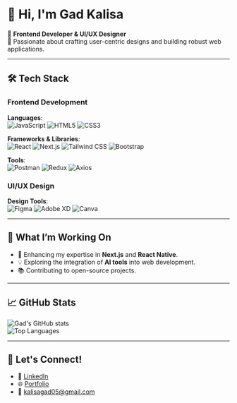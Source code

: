 # 👋 Hi, I'm Gad Kalisa  

🚀 **Frontend Developer & UI/UX Designer**  
🌟 Passionate about crafting user-centric designs and building robust web applications.  

---

## 🛠️ Tech Stack  
### **Frontend Development**  
**Languages**:  
![JavaScript](https://img.shields.io/badge/JavaScript-F7DF1E?style=for-the-badge&logo=javascript&logoColor=black) 
![HTML5](https://img.shields.io/badge/HTML5-E34F26?style=for-the-badge&logo=html5&logoColor=white) 
![CSS3](https://img.shields.io/badge/CSS3-1572B6?style=for-the-badge&logo=css3&logoColor=white)  

**Frameworks & Libraries**:  
![React](https://img.shields.io/badge/React-61DAFB?style=for-the-badge&logo=react&logoColor=black) 
![Next.js](https://img.shields.io/badge/Next.js-000000?style=for-the-badge&logo=nextdotjs&logoColor=white) 
![Tailwind CSS](https://img.shields.io/badge/TailwindCSS-06B6D4?style=for-the-badge&logo=tailwindcss&logoColor=white) 
![Bootstrap](https://img.shields.io/badge/Bootstrap-7952B3?style=for-the-badge&logo=bootstrap&logoColor=white)  

**Tools**:  
![Postman](https://img.shields.io/badge/Postman-FF6C37?style=for-the-badge&logo=postman&logoColor=white) 
![Redux](https://img.shields.io/badge/Redux-764ABC?style=for-the-badge&logo=redux&logoColor=white) 
![Axios](https://img.shields.io/badge/Axios-5A29E4?style=for-the-badge&logo=axios&logoColor=white)  

### **UI/UX Design**  
**Design Tools**:  
![Figma](https://img.shields.io/badge/Figma-F24E1E?style=for-the-badge&logo=figma&logoColor=white) 
![Adobe XD](https://img.shields.io/badge/Adobe%20XD-FF61F6?style=for-the-badge&logo=adobe-xd&logoColor=white) 
![Canva](https://img.shields.io/badge/Canva-00C4CC?style=for-the-badge&logo=canva&logoColor=white)  

---

## 🌱 What I’m Working On  
- 🚧 Enhancing my expertise in **Next.js** and **React Native**.  
- 💡 Exploring the integration of **AI tools** into web development.  
- 📚 Contributing to open-source projects.  

---

## 📈 GitHub Stats  

![Gad's GitHub stats](https://github-readme-stats.vercel.app/api?username=Kgadrw&show_icons=true&theme=radical)  
![Top Languages](https://github-readme-stats.vercel.app/api/top-langs/?username=Kgadrw&layout=compact&theme=radical)

---

## 🤝 Let's Connect!  

- 💼 [LinkedIn](https://www.linkedin.com/in/gad-kalisa-2aa319333/)  
- 🌐 [Portfolio](https://portofolio-five-rho.vercel.app/)  
- 📧 kalisagad05@gmail.com  
